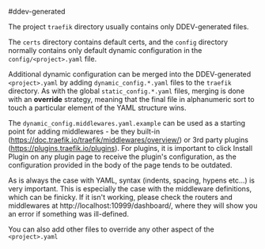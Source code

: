 #ddev-generated

The project `traefik` directory usually contains only DDEV-generated files.

The `certs` directory contains default certs, and the `config` directory normally contains only
default dynamic configuration in the `config/<project>.yaml` file.

Additional dynamic configuration can be merged into the DDEV-generated `<project>.yaml` by
adding `dynamic_config.*.yaml` files to the `traefik` directory. As with the global `static_config.*.yaml` files,
merging is done with an **override** strategy, meaning that the final file in alphanumeric sort to touch a
particular element of the YAML structure wins.

The `dynamic_config.middlewares.yaml.example` can be used as a starting point for adding
middlewares - be they built-in (https://doc.traefik.io/traefik/middlewares/overview/) or 3rd party plugins
(https://plugins.traefik.io/plugins). For plugins, it is important to click Install Plugin on any plugin page
to receive the plugin's configuration, as the configuration provided in the body of the page tends to be outdated.

As is always the case with YAML, syntax (indents, spacing, hypens etc...) is very important. This is especially the
case with the middleware definitions, which can be finicky. If it isn't working, please check the routers and
middlewares at http://localhost:10999/dashboard/, where they will show you an error if something was ill-defined.

You can also add other files to override any other aspect of the `<project>.yaml`
